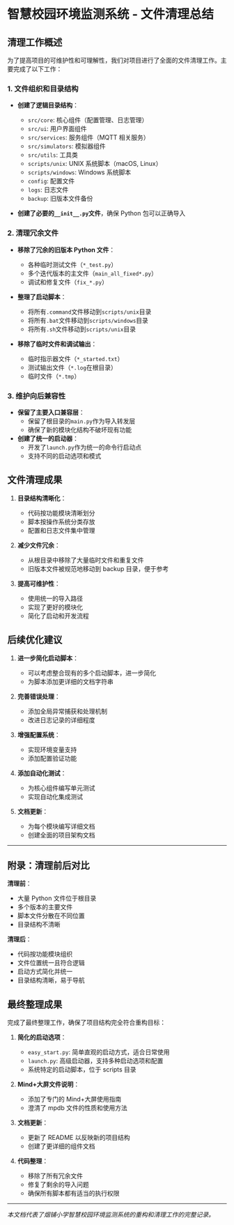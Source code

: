 # 智慧校园环境监测系统 - 文件清理总结

## 清理工作概述

为了提高项目的可维护性和可理解性，我们对项目进行了全面的文件清理工作。主要完成了以下工作：

### 1. 文件组织和目录结构

- **创建了逻辑目录结构**：

  - `src/core`: 核心组件（配置管理、日志管理）
  - `src/ui`: 用户界面组件
  - `src/services`: 服务组件（MQTT 相关服务）
  - `src/simulators`: 模拟器组件
  - `src/utils`: 工具类
  - `scripts/unix`: UNIX 系统脚本（macOS, Linux）
  - `scripts/windows`: Windows 系统脚本
  - `config`: 配置文件
  - `logs`: 日志文件
  - `backup`: 旧版本文件备份

- **创建了必要的`__init__.py`文件**，确保 Python 包可以正确导入

### 2. 清理冗余文件

- **移除了冗余的旧版本 Python 文件**：
  - 各种临时测试文件（`*_test.py`）
  - 多个迭代版本的主文件（`main_all_fixed*.py`）
  - 调试和修复文件（`fix_*.py`）
- **整理了启动脚本**：

  - 将所有`.command`文件移动到`scripts/unix`目录
  - 将所有`.bat`文件移动到`scripts/windows`目录
  - 将所有`.sh`文件移动到`scripts/unix`目录

- **移除了临时文件和调试输出**：
  - 临时指示器文件（`*_started.txt`）
  - 测试输出文件（`*.log`在根目录）
  - 临时文件（`*.tmp`）

### 3. 维护向后兼容性

- **保留了主要入口兼容层**：
  - 保留了根目录的`main.py`作为导入转发层
  - 确保了新的模块化结构不破坏现有功能
- **创建了统一的启动器**：
  - 开发了`launch.py`作为统一的命令行启动点
  - 支持不同的启动选项和模式

## 文件清理成果

1. **目录结构清晰化**：

   - 代码按功能模块清晰划分
   - 脚本按操作系统分类存放
   - 配置和日志文件集中管理

2. **减少文件冗余**：

   - 从根目录中移除了大量临时文件和重复文件
   - 旧版本文件被规范地移动到 backup 目录，便于参考

3. **提高可维护性**：
   - 使用统一的导入路径
   - 实现了更好的模块化
   - 简化了启动和开发流程

## 后续优化建议

1. **进一步简化启动脚本**：

   - 可以考虑整合现有的多个启动脚本，进一步简化
   - 为脚本添加更详细的文档字符串

2. **完善错误处理**：

   - 添加全局异常捕获和处理机制
   - 改进日志记录的详细程度

3. **增强配置系统**：

   - 实现环境变量支持
   - 添加配置验证功能

4. **添加自动化测试**：

   - 为核心组件编写单元测试
   - 实现自动化集成测试

5. **文档更新**：
   - 为每个模块编写详细文档
   - 创建全面的项目架构文档

---

## 附录：清理前后对比

**清理前**：

- 大量 Python 文件位于根目录
- 多个版本的主要文件
- 脚本文件分散在不同位置
- 目录结构不清晰

**清理后**：

- 代码按功能模块组织
- 文件位置统一且符合逻辑
- 启动方式简化并统一
- 目录结构清晰，易于导航

## 最终整理成果

完成了最终整理工作，确保了项目结构完全符合重构目标：

1. **简化的启动选项**：

   - `easy_start.py`: 简单直观的启动方式，适合日常使用
   - `launch.py`: 高级启动器，支持多种启动选项和配置
   - 系统特定的启动脚本，位于 scripts 目录

2. **Mind+大屏文件说明**：

   - 添加了专门的 Mind+大屏使用指南
   - 澄清了 mpdb 文件的性质和使用方法

3. **文档更新**：

   - 更新了 README 以反映新的项目结构
   - 创建了更详细的组件文档

4. **代码整理**：
   - 移除了所有冗余文件
   - 修复了剩余的导入问题
   - 确保所有脚本都有适当的执行权限

---

_本文档代表了烟铺小学智慧校园环境监测系统的重构和清理工作的完整记录。_
